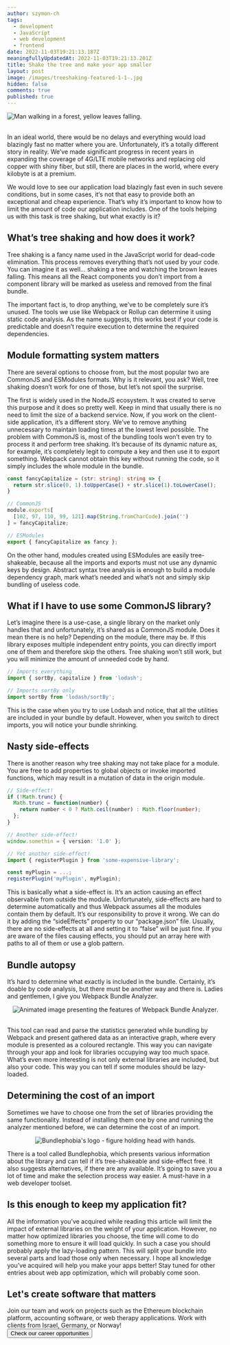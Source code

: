 ```yaml
---
author: szymon-ch
tags:
  - development
  - JavaScript
  - web development
  - frontend
date: 2022-11-03T19:21:13.187Z
meaningfullyUpdatedAt: 2022-11-03T19:21:13.201Z
title: Shake the tree and make your app smaller
layout: post
image: /images/treeshaking-featured-1-1-.jpg
hidden: false
comments: true
published: true
---
```

<div class="image"><img src="/images/treeshaking-featured-1-1-.jpg" alt="Man walking in a forest, yellow leaves falling."  /></div>
<br />

In an ideal world, there would be no delays and everything would load blazingly fast no matter where you are. Unfortunately, it’s a totally different story in reality. We’ve made significant progress in recent years in expanding the coverage of 4G/LTE mobile networks and replacing old copper with shiny fiber, but still, there are places in the world, where every kilobyte is at a premium. 

We would love to see our application load blazingly fast even in such severe conditions, but in some cases, it‘s not that easy to provide both an exceptional and cheap experience. That’s why it’s important to know how to limit the amount of code our application includes. One of the tools helping us with this task is tree shaking, but what exactly is it?

## What’s tree shaking and how does it work?

Tree shaking is a fancy name used in the JavaScript world for dead-code elimination. This process removes everything that’s not used by your code. You can imagine it as well… shaking a tree and watching the brown leaves falling. This means all the React components you don’t import from a component library will be marked as useless and removed from the final bundle.

The important fact is, to drop anything, we’ve to be completely sure it’s unused. The tools we use like Webpack or Rollup can determine it using static code analysis. As the name suggests, this works best if your code is predictable and doesn’t require execution to determine the required dependencies.

## Module formatting system matters

There are several options to choose from, but the most popular two are CommonJS and ESModules formats. Why is it relevant, you ask? Well, tree shaking doesn’t work for one of those, but let’s not spoil the surprise.

The first is widely used in the NodeJS ecosystem. It was created to serve this purpose and it does so pretty well. Keep in mind that usually there is no need to limit the size of a backend service. Now, if you work on the client-side application, it’s a different story. We’ve to remove anything unnecessary to maintain loading times at the lowest level possible. The problem with CommonJS is, most of the bundling tools won’t even try to process it and perform tree shaking. It’s because of its dynamic nature as, for example, it’s completely legit to compute a key and then use it to export something. Webpack cannot obtain this key without running the code, so it simply includes the whole module in the bundle. 

```typescript
const fancyCapitalize = (str: string): string => {
  return str.slice(0, 1).toUpperCase() + str.slice(1).toLowerCase();
}

// CommonJS
module.exports[
  [102, 97, 110, 99, 121].map(String.fromCharCode).join('')
] = fancyCapitalize;

// ESModules
export { fancyCapitalize as fancy };
```

On the other hand, modules created using ESModules are easily tree-shakeable, because all the imports and exports must not use any dynamic keys by design. Abstract syntax tree analysis is enough to build a module dependency graph, mark what’s needed and what’s not and simply skip bundling of useless code.

## What if I have to use some CommonJS library?

Let’s imagine there is a use-case, a single library on the market only handles that and unfortunately, it’s shared as a CommonJS module. Does it mean there is no help? Depending on the module, there may be. If this library exposes multiple independent entry points, you can directly import one of them and therefore skip the others. Tree shaking won’t still work, but you will minimize the amount of unneeded code by hand. 

```typescript
// Imports everything
import { sortBy, capitalize } from 'lodash';

// Imports sortBy only
import sortBy from 'lodash/sortBy';
```

This is the case when you try to use Lodash and notice, that all the utilities are included in your bundle by default. However, when you switch to direct imports, you will notice your bundle shrinking.

## Nasty side-effects

There is another reason why tree shaking may not take place for a module. You are free to add properties to global objects or invoke imported functions, which may result in a mutation of data in the origin module.

```typescript
// Side-effect!
if (!Math.trunc) {
  Math.trunc = function(number) {
    return number < 0 ? Math.ceil(number) : Math.floor(number);
  };
}

// Another side-effect!
window.somethin = { version: '1.0' };

// Yet another side-effect!
import { registerPlugin } from 'some-expensive-library';

const myPlugin = ...;
registerPlugin('myPlugin', myPlugin);
```

This is basically what a side-effect is. It’s an action causing an effect observable from outside the module. Unfortunately, side-effects are hard to determine automatically and thus Webpack assumes all the modules contain them by default. It’s our responsibility to prove it wrong. We can do it by adding the “sideEffects” property to our “package.json” file. Usually, there are no side-effects at all and setting it to “false” will be just fine. If you are aware of the files causing effects, you should put an array here with paths to all of them or use a glob pattern.

## Bundle autopsy

It’s hard to determine what exactly is included in the bundle. Certainly, it’s doable by code analysis, but there must be another way and there is. Ladies and gentlemen, I give you Webpack Bundle Analyzer.

<center><div class="image"><img src="/images/webpack-bundle-analyzer.gif" alt="Animated image presenting the features of Webpack Bundle Analyzer."  /></div></center><br />

This tool can read and parse the statistics generated while bundling by Webpack and present gathered data as an interactive graph, where every module is presented as a coloured rectangle. This way you can navigate through your app and look for libraries occupying way too much space. What’s even more interesting is not only external libraries are included, but also your code. This way you can tell if some modules should be lazy-loaded.

## Determining the cost of an import

Sometimes we have to choose one from the set of libraries providing the same functionality. Instead of installing them one by one and running the analyzer mentioned before, we can determine the cost of an import.

<center>
<div class="image"><img src="/images/blog_post_bundlephobia.png" alt="Bundlephobia's logo - figure holding head with hands." /> </div>
</center>

There is a tool called Bundlephobia, which presents various information about the library and can tell if it’s tree-shakeable and side-effect free. It also suggests alternatives, if there are any available. It’s going to save you a lot of time and make the selection process way easier. A must-have in a web developer toolset.

## Is this enough to keep my application fit?

All the information you’ve acquired while reading this article will limit the impact of external libraries on the weight of your application. However, no matter how optimized libraries you choose, the time will come to do something more to ensure it will load quickly. In such a case you should probably apply the lazy-loading pattern. This will split your bundle into several parts and load those only when necessary. I hope all knowledge you’ve acquired will help you make your apps better! Stay tuned for other entries about web app optimization, which will probably come soon.

<div class='block-button'><h2>Let's create software that matters</h2><div>Join our team and work on projects such as the Ethereum blockchain platform, accounting software, or web therapy applications. Work with clients from Israel, Germany, or Norway!</div><a href="/career"><button>Check our career opportunities</button></a></div>